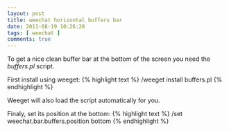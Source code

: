 ```yaml
---
layout: post
title: weechat horizontal buffers bar
date: 2011-08-19 10:26:28
tags: [ weechat ]
comments: true
---
```

To get a nice clean buffer bar at the bottom of the screen you need the *buffers.pl* script.

First install using weeget:
{% highlight text %}
/weeget install buffers.pl
{% endhighlight %}

Weeget will also load the script automatically for you.

Finaly, set its position at the bottom:
{% highlight text %}
/set weechat.bar.buffers.position bottom
{% endhighlight %}
